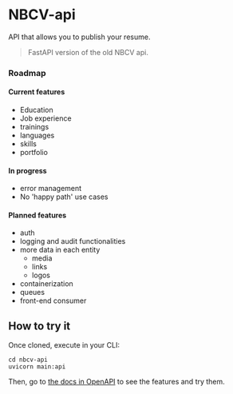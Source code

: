 # NBCV-api
API that allows you to publish your resume.
> FastAPI version of the old NBCV api.

### Roadmap
#### Current features
* Education
* Job experience
* trainings
* languages
* skills
* portfolio

#### In progress
* error management
* No 'happy path' use cases

#### Planned features
* auth
* logging and audit functionalities
* more data in each entity
  * media
  * links
  * logos
* containerization
* queues
* front-end consumer

## How to try it
Once cloned, execute in your CLI:

```
cd nbcv-api
uvicorn main:api
```
Then, go to [the docs in OpenAPI](https://localhost:8000/docs) to see the features and try them.  
